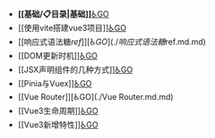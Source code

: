 - **[[基础/📋目录|基础]]**[♿GO](./基础/📋目录.md)
- [[使用vite搭建vue3项目]][♿GO](./使用vite搭建vue3项目.md.md)
- [[响应式语法糖$ref]][♿GO](./响应式语法糖$ref.md.md)
- [[DOM更新时机]][♿GO](./DOM更新时机.md.md)
- [[JSX声明组件的几种方式]][♿GO](./JSX声明组件的几种方式.md.md)
- [[Pinia与Vuex]][♿GO](./Pinia与Vuex.md.md)
- [[Vue Router]][♿GO](./Vue Router.md.md)
- [[Vue3生命周期]][♿GO](./Vue3生命周期.md.md)
- [[Vue3新增特性]][♿GO](./Vue3新增特性.md.md)
